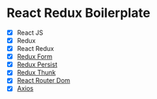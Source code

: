 # React Redux Boilerplate

-   [x] React JS
-   [x] Redux
-   [x] React Redux
-   [x] [Redux Form](https://github.com/erikras/redux-form)
-   [x] [Redux Persist](https://github.com/rt2zz/redux-persist)
-   [x] [Redux Thunk](https://github.com/reduxjs/redux-thunk)
-   [x] [React Router Dom](https://github.com/ReactTraining/react-router)
-   [x] [Axios](https://github.com/axios/axios)
